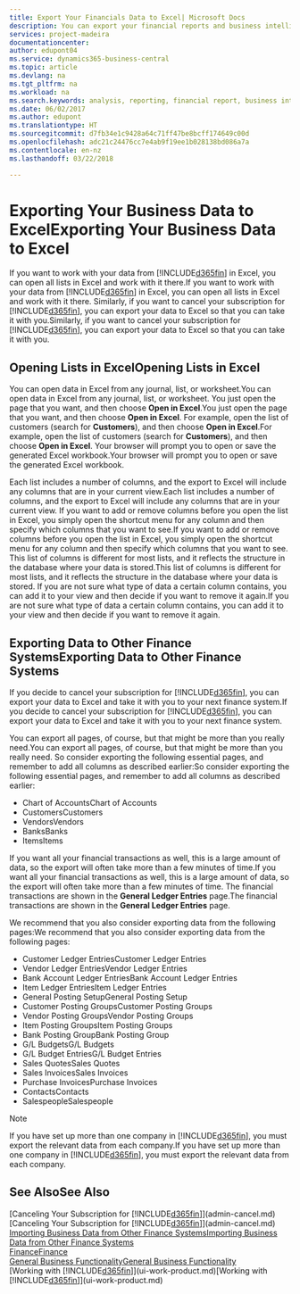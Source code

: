 ```yaml
---
title: Export Your Financials Data to Excel| Microsoft Docs
description: You can export your financial reports and business intelligence data from Business Central  to Excel, or open your Financials data in Excel.
services: project-madeira
documentationcenter: 
author: edupont04
ms.service: dynamics365-business-central
ms.topic: article
ms.devlang: na
ms.tgt_pltfrm: na
ms.workload: na
ms.search.keywords: analysis, reporting, financial report, business intelligence, BI, Excel
ms.date: 06/02/2017
ms.author: edupont
ms.translationtype: HT
ms.sourcegitcommit: d7fb34e1c9428a64c71ff47be8bcff174649c00d
ms.openlocfilehash: adc21c24476cc7e4ab9f19ee1b028138bd086a7a
ms.contentlocale: en-nz
ms.lasthandoff: 03/22/2018

---
```

# <a name="exporting-your-business-data-to-excel"></a><span data-ttu-id="4319e-103">Exporting Your Business Data to Excel</span><span class="sxs-lookup"><span data-stu-id="4319e-103">Exporting Your Business Data to Excel</span></span>
<span data-ttu-id="4319e-104">If you want to work with your data from [!INCLUDE[d365fin](includes/d365fin_md.md)] in Excel, you can open all lists in Excel and work with it there.</span><span class="sxs-lookup"><span data-stu-id="4319e-104">If you want to work with your data from [!INCLUDE[d365fin](includes/d365fin_md.md)] in Excel, you can open all lists in Excel and work with it there.</span></span> <span data-ttu-id="4319e-105">Similarly, if you want to cancel your subscription for [!INCLUDE[d365fin](includes/d365fin_md.md)], you can export your data to Excel so that you can take it with you.</span><span class="sxs-lookup"><span data-stu-id="4319e-105">Similarly, if you want to cancel your subscription for [!INCLUDE[d365fin](includes/d365fin_md.md)], you can export your data to Excel so that you can take it with you.</span></span>

## <a name="opening-lists-in-excel"></a><span data-ttu-id="4319e-106">Opening Lists in Excel</span><span class="sxs-lookup"><span data-stu-id="4319e-106">Opening Lists in Excel</span></span>
<span data-ttu-id="4319e-107">You can open data in Excel from any journal, list, or worksheet.</span><span class="sxs-lookup"><span data-stu-id="4319e-107">You can open data in Excel from any journal, list, or worksheet.</span></span> <span data-ttu-id="4319e-108">You just open the page that you want, and then choose **Open in Excel**.</span><span class="sxs-lookup"><span data-stu-id="4319e-108">You just open the page that you want, and then choose **Open in Excel**.</span></span> <span data-ttu-id="4319e-109">For example, open the list of customers (search for **Customers**), and then choose **Open in Excel**.</span><span class="sxs-lookup"><span data-stu-id="4319e-109">For example, open the list of customers (search for **Customers**), and then choose **Open in Excel**.</span></span> <span data-ttu-id="4319e-110">Your browser will prompt you to open or save the generated Excel workbook.</span><span class="sxs-lookup"><span data-stu-id="4319e-110">Your browser will prompt you to open or save the generated Excel workbook.</span></span>  

<span data-ttu-id="4319e-111">Each list includes a number of columns, and the export to Excel will include any columns that are in your current view.</span><span class="sxs-lookup"><span data-stu-id="4319e-111">Each list includes a number of columns, and the export to Excel will include any columns that are in your current view.</span></span> <span data-ttu-id="4319e-112">If you want to add or remove columns before you open the list in Excel, you simply open the shortcut menu for any column and then specify which columns that you want to see.</span><span class="sxs-lookup"><span data-stu-id="4319e-112">If you want to add or remove columns before you open the list in Excel, you simply open the shortcut menu for any column and then specify which columns that you want to see.</span></span> <span data-ttu-id="4319e-113">This list of columns is different for most lists, and it reflects the structure in the database where your data is stored.</span><span class="sxs-lookup"><span data-stu-id="4319e-113">This list of columns is different for most lists, and it reflects the structure in the database where your data is stored.</span></span> <span data-ttu-id="4319e-114">If you are not sure what type of data a certain column contains, you can add it to your view and then decide if you want to remove it again.</span><span class="sxs-lookup"><span data-stu-id="4319e-114">If you are not sure what type of data a certain column contains, you can add it to your view and then decide if you want to remove it again.</span></span>  

## <a name="exporting-data-to-other-finance-systems"></a><span data-ttu-id="4319e-115">Exporting Data to Other Finance Systems</span><span class="sxs-lookup"><span data-stu-id="4319e-115">Exporting Data to Other Finance Systems</span></span>
<span data-ttu-id="4319e-116">If you decide to cancel your subscription for [!INCLUDE[d365fin](includes/d365fin_md.md)], you can export your data to Excel and take it with you to your next finance system.</span><span class="sxs-lookup"><span data-stu-id="4319e-116">If you decide to cancel your subscription for [!INCLUDE[d365fin](includes/d365fin_md.md)], you can export your data to Excel and take it with you to your next finance system.</span></span>  

<span data-ttu-id="4319e-117">You can export all pages, of course, but that might be more than you really need.</span><span class="sxs-lookup"><span data-stu-id="4319e-117">You can export all pages, of course, but that might be more than you really need.</span></span> <span data-ttu-id="4319e-118">So consider exporting the following essential pages, and remember to add all columns as described earlier:</span><span class="sxs-lookup"><span data-stu-id="4319e-118">So consider exporting the following essential pages, and remember to add all columns as described earlier:</span></span>  

* <span data-ttu-id="4319e-119">Chart of Accounts</span><span class="sxs-lookup"><span data-stu-id="4319e-119">Chart of Accounts</span></span>  
* <span data-ttu-id="4319e-120">Customers</span><span class="sxs-lookup"><span data-stu-id="4319e-120">Customers</span></span>  
* <span data-ttu-id="4319e-121">Vendors</span><span class="sxs-lookup"><span data-stu-id="4319e-121">Vendors</span></span>  
* <span data-ttu-id="4319e-122">Banks</span><span class="sxs-lookup"><span data-stu-id="4319e-122">Banks</span></span>  
* <span data-ttu-id="4319e-123">Items</span><span class="sxs-lookup"><span data-stu-id="4319e-123">Items</span></span>  

<span data-ttu-id="4319e-124">If you want all your financial transactions as well, this is a large amount of data, so the export will often take more than a few minutes of time.</span><span class="sxs-lookup"><span data-stu-id="4319e-124">If you want all your financial transactions as well, this is a large amount of data, so the export will often take more than a few minutes of time.</span></span> <span data-ttu-id="4319e-125">The financial transactions are shown in the **General Ledger Entries** page.</span><span class="sxs-lookup"><span data-stu-id="4319e-125">The financial transactions are shown in the **General Ledger Entries** page.</span></span>  

<span data-ttu-id="4319e-126">We recommend that you also consider exporting data from the following pages:</span><span class="sxs-lookup"><span data-stu-id="4319e-126">We recommend that you also consider exporting data from the following pages:</span></span>  

* <span data-ttu-id="4319e-127">Customer Ledger Entries</span><span class="sxs-lookup"><span data-stu-id="4319e-127">Customer Ledger Entries</span></span>  
* <span data-ttu-id="4319e-128">Vendor Ledger Entries</span><span class="sxs-lookup"><span data-stu-id="4319e-128">Vendor Ledger Entries</span></span>  
* <span data-ttu-id="4319e-129">Bank Account Ledger Entries</span><span class="sxs-lookup"><span data-stu-id="4319e-129">Bank Account Ledger Entries</span></span>  
* <span data-ttu-id="4319e-130">Item Ledger Entries</span><span class="sxs-lookup"><span data-stu-id="4319e-130">Item Ledger Entries</span></span>  
* <span data-ttu-id="4319e-131">General Posting Setup</span><span class="sxs-lookup"><span data-stu-id="4319e-131">General Posting Setup</span></span>  
* <span data-ttu-id="4319e-132">Customer Posting Groups</span><span class="sxs-lookup"><span data-stu-id="4319e-132">Customer Posting Groups</span></span>  
* <span data-ttu-id="4319e-133">Vendor Posting Groups</span><span class="sxs-lookup"><span data-stu-id="4319e-133">Vendor Posting Groups</span></span>  
* <span data-ttu-id="4319e-134">Item Posting Groups</span><span class="sxs-lookup"><span data-stu-id="4319e-134">Item Posting Groups</span></span>  
* <span data-ttu-id="4319e-135">Bank Posting Group</span><span class="sxs-lookup"><span data-stu-id="4319e-135">Bank Posting Group</span></span>  
* <span data-ttu-id="4319e-136">G/L Budgets</span><span class="sxs-lookup"><span data-stu-id="4319e-136">G/L Budgets</span></span>  
* <span data-ttu-id="4319e-137">G/L Budget Entries</span><span class="sxs-lookup"><span data-stu-id="4319e-137">G/L Budget Entries</span></span>  
* <span data-ttu-id="4319e-138">Sales Quotes</span><span class="sxs-lookup"><span data-stu-id="4319e-138">Sales Quotes</span></span>  
* <span data-ttu-id="4319e-139">Sales Invoices</span><span class="sxs-lookup"><span data-stu-id="4319e-139">Sales Invoices</span></span>  
* <span data-ttu-id="4319e-140">Purchase Invoices</span><span class="sxs-lookup"><span data-stu-id="4319e-140">Purchase Invoices</span></span>  
* <span data-ttu-id="4319e-141">Contacts</span><span class="sxs-lookup"><span data-stu-id="4319e-141">Contacts</span></span>  
* <span data-ttu-id="4319e-142">Salespeople</span><span class="sxs-lookup"><span data-stu-id="4319e-142">Salespeople</span></span>  

> [!NOTE]  
>   <span data-ttu-id="4319e-143">If you have set up more than one company in [!INCLUDE[d365fin](includes/d365fin_md.md)], you must export the relevant data from each company.</span><span class="sxs-lookup"><span data-stu-id="4319e-143">If you have set up more than one company in [!INCLUDE[d365fin](includes/d365fin_md.md)], you must export the relevant data from each company.</span></span>

## <a name="see-also"></a><span data-ttu-id="4319e-144">See Also</span><span class="sxs-lookup"><span data-stu-id="4319e-144">See Also</span></span>
<span data-ttu-id="4319e-145">[Canceling Your Subscription for [!INCLUDE[d365fin](includes/d365fin_md.md)]](admin-cancel.md)</span><span class="sxs-lookup"><span data-stu-id="4319e-145">[Canceling Your Subscription for [!INCLUDE[d365fin](includes/d365fin_md.md)]](admin-cancel.md)</span></span>  
[<span data-ttu-id="4319e-146">Importing Business Data from Other Finance Systems</span><span class="sxs-lookup"><span data-stu-id="4319e-146">Importing Business Data from Other Finance Systems</span></span>](upload-data.md)  
[<span data-ttu-id="4319e-147">Finance</span><span class="sxs-lookup"><span data-stu-id="4319e-147">Finance</span></span>](finance.md)  
[<span data-ttu-id="4319e-148">General Business Functionality</span><span class="sxs-lookup"><span data-stu-id="4319e-148">General Business Functionality</span></span>](ui-across-business-areas.md)  
<span data-ttu-id="4319e-149">[Working with [!INCLUDE[d365fin](includes/d365fin_md.md)]](ui-work-product.md)</span><span class="sxs-lookup"><span data-stu-id="4319e-149">[Working with [!INCLUDE[d365fin](includes/d365fin_md.md)]](ui-work-product.md)</span></span>  

